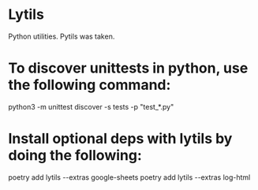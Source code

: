 # Lytils
Python utilities. Pytils was taken.

# To discover unittests in python, use the following command:
python3 -m unittest discover -s tests -p "test_*.py"

# Install optional deps with lytils by doing the following:
poetry add lytils --extras google-sheets
poetry add lytils --extras log-html

